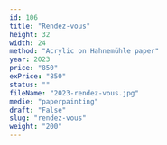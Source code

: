 ```yaml
---
id: 106
title: "Rendez-vous"
height: 32
width: 24
method: "Acrylic on Hahnemühle paper"
year: 2023
price: "850"
exPrice: "850"
status: ""
fileName: "2023-rendez-vous.jpg"
medie: "paperpainting"
draft: "False"
slug: "rendez-vous"
weight: "200"
---
```

